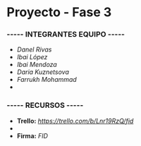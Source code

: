 # Proyecto - Fase 3

### ----- INTEGRANTES EQUIPO -----

* *Danel Rivas*  
* *Ibai López*  
* *Ibai Mendoza*  
* *Daria Kuznetsova*  
* *Farrukh Mohammad*
*
### -----      RECURSOS      -----
* **Trello:** *https://trello.com/b/Lnr19RzQ/fid*
*
* **Firma:** *FID*
